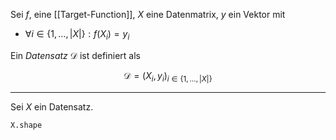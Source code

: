 Sei $f$, eine [[Target-Function]], $X$ eine Datenmatrix, $y$ ein Vektor mit
- $\forall i \in \{ 1, \dots, |X| \} : f(X_i) = y_i$

Ein *Datensatz* $\mathcal{D}$ ist definiert als

$$
	\mathcal{D} = (X_i, y_i)_{i \in \{ 1, \dots, |X| \}}
$$

---

Sei $X$ ein Datensatz.

```py
X.shape
```